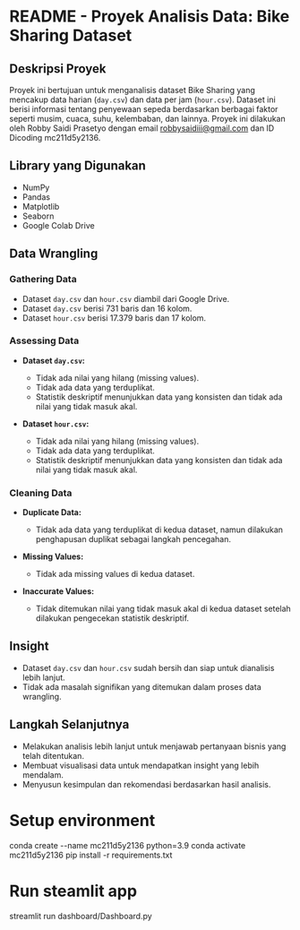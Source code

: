 
# README - Proyek Analisis Data: Bike Sharing Dataset

## Deskripsi Proyek
Proyek ini bertujuan untuk menganalisis dataset Bike Sharing yang mencakup data harian (`day.csv`) dan data per jam (`hour.csv`). Dataset ini berisi informasi tentang penyewaan sepeda berdasarkan berbagai faktor seperti musim, cuaca, suhu, kelembaban, dan lainnya. Proyek ini dilakukan oleh Robby Saidi Prasetyo dengan email robbysaidiii@gmail.com dan ID Dicoding mc211d5y2136.

## Library yang Digunakan
- NumPy
- Pandas
- Matplotlib
- Seaborn
- Google Colab Drive

## Data Wrangling

### Gathering Data
- Dataset `day.csv` dan `hour.csv` diambil dari Google Drive.
- Dataset `day.csv` berisi 731 baris dan 16 kolom.
- Dataset `hour.csv` berisi 17.379 baris dan 17 kolom.

### Assessing Data
- **Dataset `day.csv`:**
  - Tidak ada nilai yang hilang (missing values).
  - Tidak ada data yang terduplikat.
  - Statistik deskriptif menunjukkan data yang konsisten dan tidak ada nilai yang tidak masuk akal.

- **Dataset `hour.csv`:**
  - Tidak ada nilai yang hilang (missing values).
  - Tidak ada data yang terduplikat.
  - Statistik deskriptif menunjukkan data yang konsisten dan tidak ada nilai yang tidak masuk akal.

### Cleaning Data
- **Duplicate Data:**
  - Tidak ada data yang terduplikat di kedua dataset, namun dilakukan penghapusan duplikat sebagai langkah pencegahan.
  
- **Missing Values:**
  - Tidak ada missing values di kedua dataset.

- **Inaccurate Values:**
  - Tidak ditemukan nilai yang tidak masuk akal di kedua dataset setelah dilakukan pengecekan statistik deskriptif.

## Insight
- Dataset `day.csv` dan `hour.csv` sudah bersih dan siap untuk dianalisis lebih lanjut.
- Tidak ada masalah signifikan yang ditemukan dalam proses data wrangling.

## Langkah Selanjutnya
- Melakukan analisis lebih lanjut untuk menjawab pertanyaan bisnis yang telah ditentukan.
- Membuat visualisasi data untuk mendapatkan insight yang lebih mendalam.
- Menyusun kesimpulan dan rekomendasi berdasarkan hasil analisis.

# Setup environment
conda create --name mc211d5y2136 python=3.9
conda activate mc211d5y2136
pip install -r requirements.txt

# Run steamlit app
streamlit run dashboard/Dashboard.py


